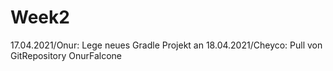 # Week2

17.04.2021/Onur: Lege neues Gradle Projekt an
18.04.2021/Cheyco: Pull von GitRepository OnurFalcone